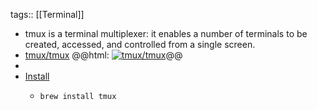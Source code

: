tags:: [[Terminal]]

- tmux is a terminal multiplexer: it enables a number of terminals to be created, accessed, and controlled from a single screen.
- [tmux/tmux](https://github.com/tmux/tmux)
  @@html: <a href="https://github.com/tmux/tmux/"><img src="https://github-readme-stats-astronomer.vercel.app/api/pin/?username=tmux&repo=tmux&theme=tokyonight" alt="tmux/tmux"/></a>@@
-
- [Install](https://github.com/tmux/tmux/wiki/Installing)
  - ```shell
    brew install tmux
    ```
